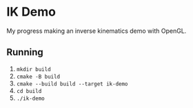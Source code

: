 # IK Demo
My progress making an inverse kinematics demo with OpenGL.

## Running
1. `mkdir build`
2. `cmake -B build`
3. `cmake --build build --target ik-demo`
4. `cd build`
5. `./ik-demo`
